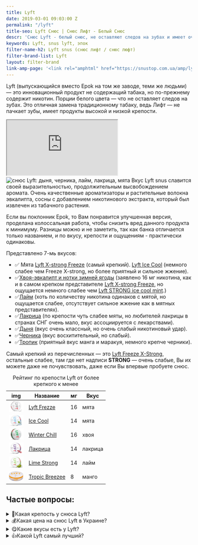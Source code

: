 ```yaml
---
title: Lyft
date: 2019-03-01 09:03:00 Z
permalink: "/lyft"
title-seo: Lyft Снюс | Снюс Лифт - Белый Снюс
descr: 'Снюс Lyft - белый снюс, не оставляют следов на зубах и имеет очень приятный вкус и аромат. Вкусы: мята, черника, дыня, лакрица, лайм и другие'
keywords: Lyft, snus lyft, эпок
filter-name-h2: Lyft snus (снюс лифт / снюс люфт)
filter-brand-list: Lyft
layout: filter-brand
link-amp-page: '<link rel="amphtml" href="https://snustop.com.ua/amp/lyft">'
---
```


Lyft (выпускающийся вместо Epok на том же заводе, теми же людьми) — это инновационный продукт не содержащий табака, но по-прежнему содержит никотин. Порции белого цвета — что не оставляет следов на зубах.
Это отличная замена традиционному табаку, ведь Лифт — не пачкает зубы, имеет продукты высокой и низкой крепости.
<div class="embed-responsive embed-responsive-16by9 mb-3">
	<iframe class="embed-responsive-item" src="https://www.youtube.com/embed/h26IL9HOrIk" allowfullscreen></iframe>
</div>
<img class="img-fluid" src="/img/products/lyft-ice-cool-mint/LYFT_cans.png" alt="снюс Lyft: дыня, черника, лайм, лакрица, мята">
Вкус Lyft snus славится своей выразительностью, продолжительным высвобождением аромата. Очень качественные ароматизаторы и растительные волокна эвкалипта, сосны с добавлением никотинового экстракта, который был извлечен из табачного растения.

Если вы поклонник Epok, то Вам понравится улучшенная версия, проделана колоссальная работа, чтобы снизить вред данного продукта к минимуму. Разницы можно и не заметить, так как банка отличается только названием, и по вкусу, крепости и ощущениям - практически одинаковы.

Представлено 7-мь вкусов:
<ul>
	<li>✅ Мята <a href="/lyft-x-strong-freeze-slim-white">Lyft X-strong Freeze</a> (самый крепкий). <a href="/lyft-strong-ice-cool-mint-slim-all-white">Lyft Ice Cool</a> (немного слабее чем Freeze X-strong, но более приятный и сильное жжение).</li>
	<li>✅<a href="/lyft-x-strong-winter-chill-slim-white">Хвоя-эвкалипт и нотки зимней ягоды</a> (заявлено 16 мг никотина, как и в самом крепком представителе <a href="/lyft-x-strong-freeze-slim-white">Lyft X-strong Freeze</a>, но ощущается немного слабее чем <a href="">Lyft STRONG ice cool mint</a>.)</li>
	<li>✅<a href="/lyft-strong-lime-slim-all-white">Лайм</a> (хоть по количеству никотина одинаков с мятой, но ощущается слабее, отсутствует сильное жжение как в мятных представителях).</li>
	<li>✅<a href="/lyft-strong-licorice-slim-all-white">Лакрица</a> (по крепости чуть слабее мяты, но любителей лакрицы в странах СНГ очень мало, вкус ассоциируется с лекарствами).</li>
	<li>✅<a href="/lyft-melon-slim-all-white">Дыня</a> (вкус очень классный, но очень слабый никотиновый удар).</li>
	<li>✅<a href="/lyft-blueberry-slim-all-white-portion">Черника</a> (вкус восхитительный, но слабый).</li>
	<li>✅<a href="/lyft-tropic-breeze-slim-all-white">Тропик</a> (приятный вкус манга и маракуя, немного крепче черники).</li>
</ul>

Самый крепкий из перечисленных — это [Lyft Freeze X-Strong](/lyft-x-strong-freeze-slim-white), остальные слабее, там где нет надписи **STRONG** — очень слабые, Вы их можете даже не почувствовать, даже если Вы впервые пробуете снюс.
<table class="table table-sm">
	<caption>Рейтинг по крепости Lyft от более крепкого к менее</caption>
	<thead>
		<tr>
			<th scope="col">img</th>
			<th scope="col">Название</th>
			<th scope="col">мг</th>
			<th scope="col">Вкус</th>
		</tr>
	</thead>
	<tbody>
		<tr>
			<td><a href="/lyft-x-strong-freeze-slim-white"><img style="width: 40px" src="/img/products/lyft-x-strong-freeze-slim-white.png" alt="Снюс Lyft Freeze самый крепкий"></a></td>
			<td><a href="/lyft-x-strong-freeze-slim-white">Lyft Frezze</a></td>
			<td>16</td>
			<td>мята</td>
		</tr>
		<tr>
			<td><a href="/lyft-strong-ice-cool-mint-slim-all-white"><img style="width: 40px" src="/img/products/lyft-ice-cool-strong-mint-slim-all-white-portion.png" alt="Снюс Lyft Ice Cool"></a></td>
			<td><a href="/lyft-strong-ice-cool-mint-slim-all-white">Ice Cool</a></td>
			<td>14</td>
			<td>мята</td>
		</tr>
		<tr>
			<td><a href="/lyft-x-strong-winter-chill-slim-white"><img style="width: 40px" src="/img/products/lyft-winter-chill-x-strong.jpg" alt="Снюс Lyft Winter Chill"></a></td>
			<td><a href="/lyft-x-strong-winter-chill-slim-white">Winter Chill</a></td>
			<td>16</td>
			<td>хвоя</td>
		</tr>
		<tr>
			<td><a href="/lyft-strong-licorice-slim-all-white"><img style="width: 40px" src="/img/products/lyft-liquorice-strong-slim-all-white-portion.png" alt="Снюс Lyft Liquorice"></a></td>
			<td><a href="/lyft-strong-licorice-slim-all-white">Лакрица</a></td>
			<td>14</td>
			<td>лакрица</td>
		</tr>
		<tr>
			<td><a href="/lyft-strong-lime-slim-all-white"><img style="width: 40px" src="/img/products/lyft-lime-strong-slim-all-white-portion.png" alt="Снюс Lyft Lime Strong"></a></td>
			<td><a href="/lyft-strong-lime-slim-all-white">Lime Strong</a></td>
			<td>14</td>
			<td>лайм</td>
		</tr>
		<tr>
			<td><a href="/lyft-tropic-breeze-slim-all-white"><img style="width: 40px" src="/img/products/LYFT-Tropic-Breeze-Slim-All-White.jpg" alt="Снюс Lyft Tropic Breeze"></a></td>
			<td><a href="/lyft-tropic-breeze-slim-all-white">Tropic Breezee</a></td>
			<td>8</td>
			<td>манго</td>
		</tr>
	</tbody>
</table>

<div class="faq-details mb-2" itemscope itemtype="https://schema.org/FAQPage">
	<h2>Частые вопросы:</h2>
	<details itemscope itemprop="mainEntity" itemtype="https://schema.org/Question">
		<summary itemprop="name">💪Какая крепость у снюса Lyft?</summary>
		<div itemscope itemprop="acceptedAnswer" itemtype="https://schema.org/Answer">
			<div itemprop="text">
				Есть 4-ри крепости:
				<ul>
					<li><a href="/lyft-x-strong-freeze-slim-white">Lyft Frezze (серый)</a> самый крепий, в нем заявленно 16 мг никотина, но ощущается больше.</li>
					<li><a href="/lyft-strong-ice-cool-mint-slim-all-white">Lyft Ice Cool (синий)</a> 14 мг никотина.</li>
					<li><a href="/lyft-x-strong-winter-chill-slim-white">Winter Chill</a> заявленно 16 мг никотина, но ощущается примерно как 14 мг у синего лифта.</li>
					<li><a href="/lyft-strong-licorice-slim-all-white">Лифт Лакрица</a> 14 мг никотина, но ощущается слабее синего лифта, так как не мятный, а мята добавляет крепости.</li>
					<li><a href="/lyft-strong-lime-slim-all-white">Lyft Lime Strong</a> 14 мг.</li>
					<li><a href="/lyft-tropic-breeze-slim-all-white">Lyft Tropic Breezee</a> 8 мг.</li>
				</ul>
			</div>
		</div>
	</details>
	<details itemscope itemprop="mainEntity" itemtype="https://schema.org/Question">
		<summary itemprop="name">💰Какая цена на снюс Lyft в Украине?</summary>
		<div itemscope itemprop="acceptedAnswer" itemtype="https://schema.org/Answer">
			<p itemprop="text">У нас все позиции по 230 грн. Иногда бывает акции и скидки, чтоб не пропустить их, подпишитесь на наш телеграмм канал: <a href="//t.me/snustopUA" title="Канал telegram">@snustopUA</a></p>
		</div>
	</details>
	<details itemscope itemprop="mainEntity" itemtype="https://schema.org/Question">
		<summary itemprop="name">😋Какие вкусы есть у Lyft?</summary>
		<div itemscope itemprop="acceptedAnswer" itemtype="https://schema.org/Answer">
			<p itemprop="text"><a href="/lyft-x-strong-freeze-slim-white">Мята (freeze)</a>, <a href="/lyft-strong-ice-cool-mint-slim-all-white">Мята (ice cool)</a>, <a href="/lyft-urban-vibe">Красные ягодоы (Urban Vibe)</a>, <a href="/lyft-strong-licorice-slim-all-white">Лакрица</a>, <a href="/lyft-strong-lime-slim-all-white">Лайм</a>, <a href="/lyft-tropic-breeze-slim-all-white">Тропические фрукты</a>. Существуют еще вкусы: <a href="/lyft-strawberry-bloom-slim-all-white">Клубника 🍓</a>, <a href="/lyft-blueberry-slim-all-white-portion">Черная смородина</a>, <a href="/lyft-melon-slim-all-white">Дыня 🍈</a>, но они пока что сняты с производства.</p>
		</div>
	</details>
	<details itemscope itemprop="mainEntity" itemtype="https://schema.org/Question">
		<summary itemprop="name">👍Какой Lyft самый лучший?</summary>
		<div itemscope itemprop="acceptedAnswer" itemtype="https://schema.org/Answer">
			<p itemprop="text">Все по своему хороши, но <a href="/lyft-x-strong-freeze-slim-white">Мята (freeze)</a> самый популярный из-за своей крепости.</p>
		</div>
	</details>
</div>